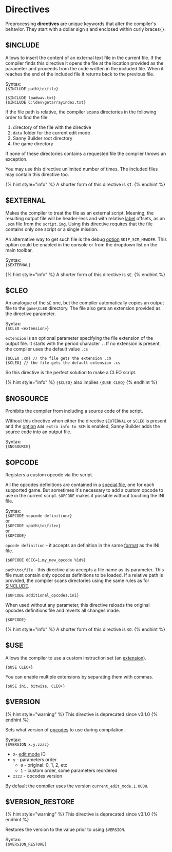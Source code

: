 # Directives

Preprocessing **directives** are unique keywords that alter the compiler's behavior. They start with a dollar sign `$` and enclosed within curly braces`{}`.

## $INCLUDE

Allows to insert the content of an external text file in the current file. If the compiler finds this directive it opens the file at the location provided as the parameter and proceeds from the code written in the included file. When it reaches the end of the included file it returns back to the previous file.

Syntax:\
`{$INCLUDE path\to\file}`

```
{$INCLUDE loadwav.txt}
{$INCLUDE C:\dev\getarrayindex.txt}
```

If the file path is relative, the compiler scans directories in the following order to find the file:

1. directory of the file with the directive
2. `data` folder for the current edit mode
3. Sanny Builder root directory
4. the game directory

If none of these directories contains a requested file the compiler throws an exception.&#x20;

You may use this directive unlimited number of times. The included files may contain this directive too.

{% hint style="info" %}
A shorter form of this directive is `$I`.
{% endhint %}

## $EXTERNAL

Makes the compiler to treat the file as an external script. Meaning, the resulting output file will be header-less and with relative [label](data-types.md#labels) offsets, as an `.scm` file from the `script.img`. Using this directive requires that the file contains only one script or a single mission.

An alternative way to get such file is the debug [option](../editor/console.md#skip\_scm\_header) `SKIP_SCM_HEADER`. This option could be enabled in the console or from the dropdown list on the main toolbar.

Syntax:\
`{$EXTERNAL}`

{% hint style="info" %}
A shorter form of this directive is `$E`.
{% endhint %}

## $CLEO

An analogue of the `$E` one, but the compiler automatically copies an output file to the `game\CLEO` directory. The file also gets an extension provided as the directive parameter.

Syntax:\
`{$CLEO <extension>}`

`extension` is an optional parameter specifying the file extension of the output file. It starts with the period character `.`. If no extension is present, the compiler uses the default value `.cs`

```
{$CLEO .cm} // the file gets the extension .cm
{$CLEO} // the file gets the default extension .cs
```

So this directive is the perfect solution to make a CLEO script.

{% hint style="info" %}
`{$CLEO}` also implies `{$USE CLEO}`
{% endhint %}

## $NOSOURCE

Prohibits the compiler from including a source code of the script.&#x20;

Without this directive when either the directive `$EXTERNAL` or `$CLEO` is present and the [option](../editor/options/general.md#add-extra-info-to-scm) `Add extra info to SCM` is enabled, Sanny Builder adds the source code into an output file.

Syntax:\
`{$NOSOURCE}`

## $OPCODE

Registers a custom opcode via the script.&#x20;

All the opcodes definitions are contained in a [special file](../edit-modes/opcodes-list-scm.ini.md), one for each supported game. But sometimes it's necessary to add a custom opcode to use in the current script. `$OPCODE` makes it possible without touching the INI file.

Syntax:\
`{$OPCODE <opcode definition>}`\
&#x20;or\
`{$OPCODE <path\to\file>}`\
&#x20;or\
`{$OPCODE}`

`opcode definition` - it accepts an definition in the same [format](../edit-modes/opcodes-list-scm.ini.md#opcode-definition) as the INI file.

```
{$OPCODE 0CCC=1,my_new_opcode %1d%}
```

`path\to\file` - this directive also accepts a file name as its parameter. This file must contain only opcodes definitions to be loaded. If a relative path is provided, the compiler scans directories using the same rules as for [$INCLUDE](directives.md#usdinclude).

```
{$OPCODE additional_opcodes.ini}
```

When used without any parameter, this directive reloads the original opcodes definitions file and reverts all changes made.

```
{$OPCODE}
```

{% hint style="info" %}
A shorter form of this directive is `$O`.
{% endhint %}

## $USE

Allows the compiler to use a custom instruction set (an [extension](../edit-modes/extensions.md)).

```
{$USE CLEO+}
```

You can enable multiple extensions by separating them with commas.

```
{$USE ini, bitwise, CLEO+}
```

## $VERSION

{% hint style="warning" %}
This directive is deprecated since v3.1.0
{% endhint %}

Sets what version of [opcodes](../edit-modes/opcodes-list-scm.ini.md) to use during compilation.

Syntax:\
`{$VERSION x.y.zzzz}`

* `X`- [edit mode](../edit-modes/) ID
* `y` - parameters order
  * `0` - original: 0, 1, 2, etc
  * `1` - custom order, some parameters reordered
* `zzzz` - opcodes version

By default the compiler uses the version `current_edit_mode.1.0000`.

## $VERSION\_RESTORE

{% hint style="warning" %}
This directive is deprecated since v3.1.0
{% endhint %}

Restores the version to the value prior to using `$VERSION`.

Syntax:\
`{$VERSION_RESTORE}`
